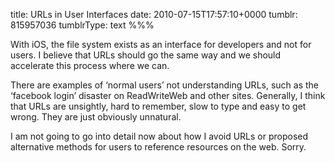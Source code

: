 title: URLs in User Interfaces
date: 2010-07-15T17:57:10+0000
tumblr: 815957036
tumblrType: text
%%%

With iOS, the file system exists as an interface for developers and not for users. I believe that URLs should go the same way and we should accelerate this process where we can. 

There are examples of ‘normal users’ not understanding URLs, such as the ‘facebook login’ disaster on ReadWriteWeb and other sites. Generally, I think that URLs are unsightly, hard to remember, slow to type and easy to get wrong. They are just obviously unnatural. 

I am not going to go into detail now about how I avoid URLs or proposed alternative methods for users to reference resources on the web. Sorry. 
